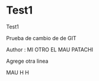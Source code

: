 # Test1
Test1

Prueba de cambio de  de GIT

Author : MI OTRO EL MAU PATACHI

Agrege otra linea

MAU H H